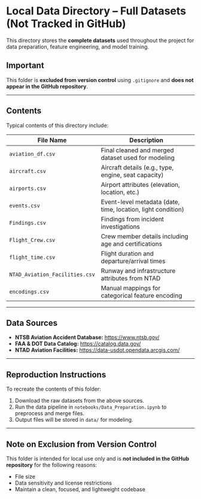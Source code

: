 # Local Data Directory – Full Datasets (Not Tracked in GitHub)

This directory stores the **complete datasets** used throughout the project for data preparation, feature engineering, and model training.

## Important

This folder is **excluded from version control** using `.gitignore` and **does not appear in the GitHub repository**.

---

## Contents

Typical contents of this directory include:

| File Name                        | Description |
|----------------------------------|-------------|
| `aviation_df.csv`               | Final cleaned and merged dataset used for modeling |
| `aircraft.csv`                  | Aircraft details (e.g., type, engine, seat capacity) |
| `airports.csv`                  | Airport attributes (elevation, location, etc.) |
| `events.csv`                    | Event-level metadata (date, time, location, light condition) |
| `Findings.csv`                  | Findings from incident investigations |
| `Flight_Crew.csv`               | Crew member details including age and certifications |
| `flight_time.csv`               | Flight duration and departure/arrival times |
| `NTAD_Aviation_Facilities.csv` | Runway and infrastructure attributes from NTAD |
| `encodings.csv`                | Manual mappings for categorical feature encoding |

---

## Data Sources

- **NTSB Aviation Accident Database:** https://www.ntsb.gov/
- **FAA & DOT Data Catalog:** https://catalog.data.gov/
- **NTAD Aviation Facilities:** https://data-usdot.opendata.arcgis.com/

---

## Reproduction Instructions

To recreate the contents of this folder:

1. Download the raw datasets from the above sources.
2. Run the data pipeline in `notebooks/Data_Preparation.ipynb` to preprocess and merge files.
3. Output files will be stored in `data/` for modeling.

---

## Note on Exclusion from Version Control

This folder is intended for local use only and is **not included in the GitHub repository** for the following reasons:

- File size
- Data sensitivity and license restrictions
- Maintain a clean, focused, and lightweight codebase
